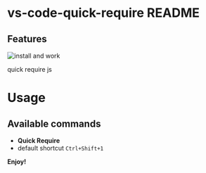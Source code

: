 # vs-code-quick-require README

## Features

![install and work](https://raw.githubusercontent.com/milkmidi/vscode_extension_quick_require/master/img/screen.gif)

quick require js

# Usage
## Available commands
* **Quick Require** 
* default shortcut `Ctrl+Shift+1`

**Enjoy!**